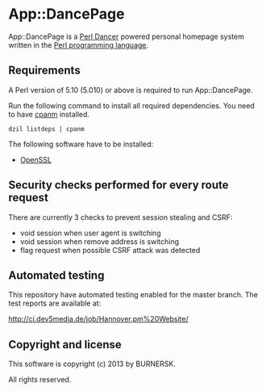 App::DancePage
==============

App::DancePage is a [Perl Dancer](http://perldancer.org/) powered personal
homepage system written in the
[Perl programming language](http://www.perl.org/).

Requirements
------------

A Perl version of 5.10 (5.010) or above is required to run App::DancePage.

Run the following command to install all required dependencies. You need 
to have [cpanm](http://p3rl.org/App::cpanminus) installed.

    dzil listdeps | cpanm

The following software have to be installed:

* [OpenSSL](http://www.openssl.org/)

Security checks performed for every route request
-------------------------------------------------

There are currently 3 checks to prevent session stealing and CSRF:

* void session when user agent is switching
* void session when remove address is switching
* flag request when possible CSRF attack was detected

Automated testing
-----------------

This repository have automated testing enabled for the master branch. The test reports are available at:

http://ci.dev5media.de/job/Hannover.pm%20Website/

Copyright and license
---------------------

This software is copyright (c) 2013 by BURNERSK.
 
All rights reserved.
